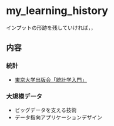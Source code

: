 # my_learning_history
インプットの形跡を残していければ，，

## 内容

### 統計
- [東京大学出版会「統計学入門」](https://github.com/ababa893/my_learning_history/tree/master/reorganize_contents/toudai_toukei)

### 大規模データ 
- ビッグデータを支える技術
- データ指向アプリケーションデザイン
